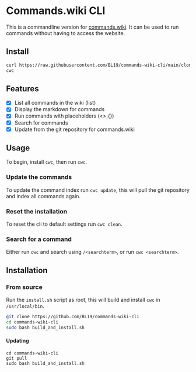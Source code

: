 # Commands.wiki CLI

This is a commandline version for [commands.wiki](https://commands.wiki). It can be used to run commands without having to access the website.

## Install
```sh
curl https://raw.githubusercontent.com/BL19/commands-wiki-cli/main/clone_and_install.sh -sSf | sh
cwc
```

## Features
- [x] List all commands in the wiki (list)
- [x] Display the markdown for commands
- [x] Run commands with placeholders (<>,{})
- [x] Search for commands
- [x] Update from the git repository for commands.wiki

## Usage
To begin, install `cwc`, then run `cwc`.

### Update the commands
To update the command index run `cwc update`, this will pull the git repository and index all commands again.

### Reset the installation
To reset the cli to default settings run `cwc clean`.

### Search for a command
Either run `cwc` and search using `/<searchterm>`, or run `cwc <searchterm>`.

## Installation
### From source
Run the `install.sh` script as root, this will build and install `cwc` in `/usr/local/bin`.
```bash
git clone https://github.com/BL19/commands-wiki-cli
cd commands-wiki-cli
sudo bash build_and_install.sh
```

#### Updating
```
cd commands-wiki-cli
git pull
sudo bash build_and_install.sh
```